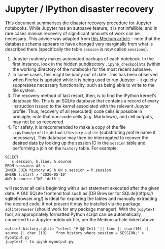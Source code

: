 # Jupyter / IPython disaster recovery

This document summarises the disaster recovery procedure for Jupyter notebooks. While Jupyter has an autosave feature, it is not infallible, and in rare cases manual recovery of significant amounts of work can be necessary. This advice was adapted from [this Medium article](https://medium.com/flatiron-engineering/recovering-from-a-jupyter-disaster-27401677aeeb) &ndash; note that the database schema appears to have changed very marginally from what is described there (specifically the table ```session``` is now called ```sessions```).

1. Jupyter routinely makes automated backups of each notebook. In the first instance, look in the hidden subdirectory ```.ipynb_checkpoints``` (within the working directory of the notebook) for the most recent autosave.
2. In some cases, this might be badly out of date. This has been observed when Firefox is updated while it is being used to run Jupyter &ndash; it quietly suppresses necessary functionality, such as being able to write to the file system.
3. The recovery method of last resort, then, is to find the IPython kernel's database file. This is an SQLite database that contains a record of every instruction issued to the kernel associated with the relevant Jupyter profile. Thus, recovery of all (executed) code cells is possible in principle; note that non-code cells (*e.g.* Markdown), and cell outputs, may not be so recovered.
4. For safety, it is recommended to make a copy of the file ```.ipython/profile_default/history.sqlite``` (substituting profile name if necessary). This database may then be interrogated to recover the desired data by looking up the session ID in the ```session``` table and performing a join on the ```history``` table. For example,

 ```{sql}
 SELECT
 	s.session, h.line, h.source
 FROM sessions AS s
 INNER JOIN history AS h ON s.session = h.session
 WHERE s.start > '2020-05-10'
 AND h.source LIKE 'def%';
 ```
 
 will recover all cells beginning with a ```def``` statement executed after the given  date. A GUI SQLite frontend tool such as [DB Browser for SQLite](https:// sqlitebrowser.org/) is ideal for exploring the tables and manually extracting the  desired code; if not present it may be installed via the package ```sqlitebrowser```  (should work for any package manager). With the ```jupytext``` tool, an  appropriately formatted Python script can be automatically converted to a Jupyter  notebook file, per the Medium article linked above:
 
 ```{bash}
 sqlite3 history.sqlite "select '# @@ Cell '|| line || char(10) || source || char (10)    from history where session = SESSION;" > myoutput.py
 jupytext — to ipynb myoutput.py
```